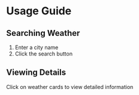 # Usage Guide

## Searching Weather
1. Enter a city name
2. Click the search button

## Viewing Details
Click on weather cards to view detailed information
